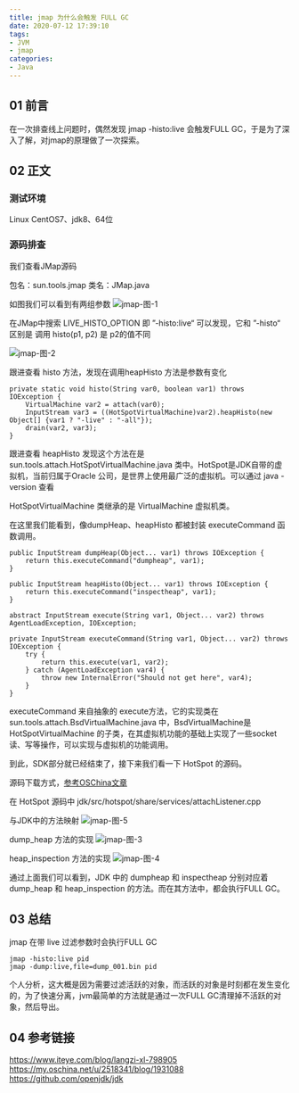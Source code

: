 ```yaml
---
title: jmap 为什么会触发 FULL GC
date: 2020-07-12 17:39:10
tags:
- JVM
- jmap
categories:
- Java
---
```

## 01 前言

在一次排查线上问题时，偶然发现 jmap -histo:live 会触发FULL GC，于是为了深入了解，对jmap的原理做了一次探索。


## 02 正文

### 测试环境
Linux CentOS7、jdk8、64位

### 源码排查

我们查看JMap源码

包名：sun.tools.jmap
类名：JMap.java

如图我们可以看到有两组参数
![jmap-图-1](http://wylbucket20190621.oss-cn-beijing.aliyuncs.com/photo/blog/20200712-jvm-jmap-01.jpg)



在JMap中搜索 LIVE_HISTO_OPTION 即 ”-histo:live“ 可以发现，它和 ”-histo“  区别是 调用 histo(p1, p2) 是 p2的值不同

![jmap-图-2](http://wylbucket20190621.oss-cn-beijing.aliyuncs.com/photo/blog/20200712-jvm-jmap-02.jpg)

跟进查看 histo 方法，发现在调用heapHisto 方法是参数有变化

```
private static void histo(String var0, boolean var1) throws IOException {
    VirtualMachine var2 = attach(var0);
    InputStream var3 = ((HotSpotVirtualMachine)var2).heapHisto(new Object[] {var1 ? "-live" : "-all"});
    drain(var2, var3);
}
```

跟进查看 heapHisto 发现这个方法在是 sun.tools.attach.HotSpotVirtualMachine.java 类中。HotSpot是JDK自带的虚拟机，当前归属于Oracle 公司，是世界上使用最广泛的虚拟机。可以通过 java -version 查看

 HotSpotVirtualMachine 类继承的是 VirtualMachine  虚拟机类。

在这里我们能看到，像dumpHeap、heapHisto 都被封装 executeCommand 函数调用。

```
public InputStream dumpHeap(Object... var1) throws IOException {
    return this.executeCommand("dumpheap", var1);
}

public InputStream heapHisto(Object... var1) throws IOException {
    return this.executeCommand("inspectheap", var1);
}

abstract InputStream execute(String var1, Object... var2) throws AgentLoadException, IOException;

private InputStream executeCommand(String var1, Object... var2) throws IOException {
    try {
        return this.execute(var1, var2);
    } catch (AgentLoadException var4) {
        throw new InternalError("Should not get here", var4);
    }
}
```

executeCommand 来自抽象的 execute方法，它的实现类在 sun.tools.attach.BsdVirtualMachine.java 中，BsdVirtualMachine是HotSpotVirtualMachine 的子类，在其虚拟机功能的基础上实现了一些socket读、写等操作，可以实现与虚拟机的功能调用。



到此，SDK部分就已经结束了，接下来我们看一下 HotSpot 的源码。

源码下载方式，[参考OSChina文章](https://my.oschina.net/u/2518341/blog/1931088)

在 HotSpot 源码中
jdk/src/hotspot/share/services/attachListener.cpp

与JDK中的方法映射
![jmap-图-5](http://wylbucket20190621.oss-cn-beijing.aliyuncs.com/photo/blog/20200712-jvm-jmap-05.jpg)

dump_heap 方法的实现
![jmap-图-3](http://wylbucket20190621.oss-cn-beijing.aliyuncs.com/photo/blog/20200712-jvm-jmap-03.jpg)

heap_inspection 方法的实现
![jmap-图-4](http://wylbucket20190621.oss-cn-beijing.aliyuncs.com/photo/blog/20200712-jvm-jmap-04.jpg)



通过上面我们可以看到，JDK 中的 dumpheap 和 inspectheap 分别对应着 dump_heap 和 heap_inspection 的方法。而在其方法中，都会执行FULL GC。

## 03 总结

jmap 在带 live 过滤参数时会执行FULL GC
```shell
jmap -histo:live pid 
jmap -dump:live,file=dump_001.bin pid
```

个人分析，这大概是因为需要过滤活跃的对象，而活跃的对象是时刻都在发生变化的，为了快速分离，jvm最简单的方法就是通过一次FULL GC清理掉不活跃的对象，然后导出。


## 04 参考链接

https://www.iteye.com/blog/langzi-xl-798905
https://my.oschina.net/u/2518341/blog/1931088
https://github.com/openjdk/jdk
